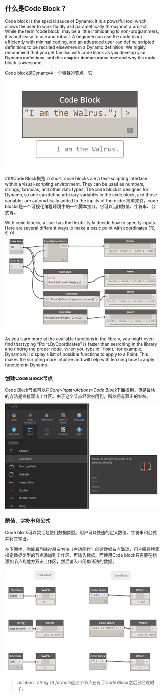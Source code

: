## 什么是Code Block？
Code block is the special sauce of Dynamo.  It is a powerful tool which allows the user to work fluidly and parametrically throughout a project.  While the term 'code block' may be a little intimidating to non-programmers, it is both easy to use and robust.  A beginner can use the code block efficiently with minimal coding, and an advanced user can define scripted definitions to be recalled elsewhere in a Dynamo definition.  We highly recommend that you get familiar with code block as you develop your Dynamo definitions, and this chapter demonstrates how and why the code block is awesome.

Code block是Dynamo中一个特殊的节点。它

![Code Block Intro](images/7-1/daisy.png)

###Code Block概览
In short, code blocks are a text-scripting interface within a visual-scripting environment.  They can be used as numbers, strings, formulas, and other data types.  The code block is designed for Dynamo, so one can define arbitrary variables in the code block, and those variables are automatically added to the inputs of the node:
简单来说，code blocks是一个可视化编程环境中的一个脚本接口。它可以当作数值、字符串、公式等。

With code blocks, a user has the flexibility to decide how to specify inputs. Here are several different ways to make a basic point with coordinates *(10, 5, 0)*:
![Flexibility](images/7-2/flexibility.png)

As you learn more of the available functions in the library, you might even find that typing “Point.ByCoordinates” is faster than searching in the library and finding the proper node.  When you type in *"Point."* for example, Dynamo will display a list of possible functions to apply to a Point.  This makes the scripting more intuitive and will help with learning how to apply functions in Dynamo.

### 创建Code Block节点
Code Block节点可以在*Core>Input>Actions>Code Block*下面找到。但是最快的方法是直接双击工作区。由于这个节点经常被用到，所以拥有双击的特权。

![Code Block Intro](images/7-1/uicb.png)

### 数值、字符串和公式
Code block可以灵活地使用数据类型。用户可以快速的定义数值、字符串和公式并将其输出。

在下图中，你能看到通过原有方法（左边图片）创建数据有点繁琐，用户需要搜索指定数据类型的节点添加到工作区，再输入数据。而使用Code block只需要在想添加节点的地方双击工作区，然后输入带简单语法的数据。

![Obsolete Nodes](images/7-3/obsolete01.png)
>  *number*、*string* 和 *formula*这三个节点在有了*Code Block*之后已经过时了。

